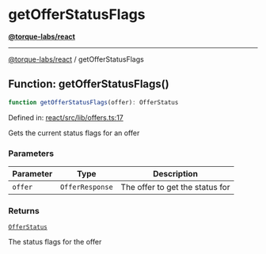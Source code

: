 # getOfferStatusFlags

[**@torque-labs/react**](../)

***

[@torque-labs/react](../) / getOfferStatusFlags

## Function: getOfferStatusFlags()

```ts
function getOfferStatusFlags(offer): OfferStatus
```

Defined in: [react/src/lib/offers.ts:17](https://github.com/torque-labs/monorepo/blob/2ebf07140779767733d669c69d4b6e369a4193c3/packages/react/src/lib/offers.ts#L17)

Gets the current status flags for an offer

### Parameters

| Parameter | Type            | Description                     |
| --------- | --------------- | ------------------------------- |
| `offer`   | `OfferResponse` | The offer to get the status for |

### Returns

[`OfferStatus`](../../../reference/platform/react/type-aliases/OfferStatus.md)

The status flags for the offer
